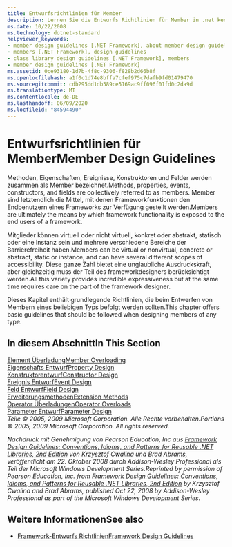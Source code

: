 ```yaml
---
title: Entwurfsrichtlinien für Member
description: Lernen Sie die Entwurfs Richtlinien für Member in .net kennen. Zu den Membern zählen Methoden, Eigenschaften, Ereignisse, Konstruktoren und Felder.
ms.date: 10/22/2008
ms.technology: dotnet-standard
helpviewer_keywords:
- member design guidelines [.NET Framework], about member design guidelines
- members [.NET Framework], design guidelines
- class library design guidelines [.NET Framework], members
- member design guidelines [.NET Framework]
ms.assetid: 0ce93180-1d7b-4f8c-9306-f828b2d66b8f
ms.openlocfilehash: a1f0c1d74e8bffa7cfef975c7dafb9fd01479470
ms.sourcegitcommit: cdb295dd1db589ce5169ac9ff096f01fd0c2da9d
ms.translationtype: MT
ms.contentlocale: de-DE
ms.lasthandoff: 06/09/2020
ms.locfileid: "84594490"
---
```

# <a name="member-design-guidelines"></a><span data-ttu-id="e94d5-104">Entwurfsrichtlinien für Member</span><span class="sxs-lookup"><span data-stu-id="e94d5-104">Member Design Guidelines</span></span>
<span data-ttu-id="e94d5-105">Methoden, Eigenschaften, Ereignisse, Konstruktoren und Felder werden zusammen als Member bezeichnet.</span><span class="sxs-lookup"><span data-stu-id="e94d5-105">Methods, properties, events, constructors, and fields are collectively referred to as members.</span></span> <span data-ttu-id="e94d5-106">Member sind letztendlich die Mittel, mit denen Frameworkfunktionen den Endbenutzern eines Frameworks zur Verfügung gestellt werden.</span><span class="sxs-lookup"><span data-stu-id="e94d5-106">Members are ultimately the means by which framework functionality is exposed to the end users of a framework.</span></span>  
  
 <span data-ttu-id="e94d5-107">Mitglieder können virtuell oder nicht virtuell, konkret oder abstrakt, statisch oder eine Instanz sein und mehrere verschiedene Bereiche der Barrierefreiheit haben.</span><span class="sxs-lookup"><span data-stu-id="e94d5-107">Members can be virtual or nonvirtual, concrete or abstract, static or instance, and can have several different scopes of accessibility.</span></span> <span data-ttu-id="e94d5-108">Diese ganze Zahl bietet eine unglaubliche Ausdruckskraft, aber gleichzeitig muss der Teil des frameworkdesigners berücksichtigt werden.</span><span class="sxs-lookup"><span data-stu-id="e94d5-108">All this variety provides incredible expressiveness but at the same time requires care on the part of the framework designer.</span></span>  
  
 <span data-ttu-id="e94d5-109">Dieses Kapitel enthält grundlegende Richtlinien, die beim Entwerfen von Membern eines beliebigen Typs befolgt werden sollten.</span><span class="sxs-lookup"><span data-stu-id="e94d5-109">This chapter offers basic guidelines that should be followed when designing members of any type.</span></span>  
  
## <a name="in-this-section"></a><span data-ttu-id="e94d5-110">In diesem Abschnitt</span><span class="sxs-lookup"><span data-stu-id="e94d5-110">In This Section</span></span>  
 [<span data-ttu-id="e94d5-111">Element Überladung</span><span class="sxs-lookup"><span data-stu-id="e94d5-111">Member Overloading</span></span>](member-overloading.md)  
 [<span data-ttu-id="e94d5-112">Eigenschafts Entwurf</span><span class="sxs-lookup"><span data-stu-id="e94d5-112">Property Design</span></span>](property.md)  
 [<span data-ttu-id="e94d5-113">Konstruktorentwurf</span><span class="sxs-lookup"><span data-stu-id="e94d5-113">Constructor Design</span></span>](constructor.md)  
 [<span data-ttu-id="e94d5-114">Ereignis Entwurf</span><span class="sxs-lookup"><span data-stu-id="e94d5-114">Event Design</span></span>](event.md)  
 [<span data-ttu-id="e94d5-115">Feld Entwurf</span><span class="sxs-lookup"><span data-stu-id="e94d5-115">Field Design</span></span>](field.md)  
 [<span data-ttu-id="e94d5-116">Erweiterungsmethoden</span><span class="sxs-lookup"><span data-stu-id="e94d5-116">Extension Methods</span></span>](extension-methods.md)  
 [<span data-ttu-id="e94d5-117">Operator Überladungen</span><span class="sxs-lookup"><span data-stu-id="e94d5-117">Operator Overloads</span></span>](operator-overloads.md)  
 [<span data-ttu-id="e94d5-118">Parameter Entwurf</span><span class="sxs-lookup"><span data-stu-id="e94d5-118">Parameter Design</span></span>](parameter-design.md)  
 <span data-ttu-id="e94d5-119">*Teile © 2005, 2009 Microsoft Corporation. Alle Rechte vorbehalten.*</span><span class="sxs-lookup"><span data-stu-id="e94d5-119">*Portions © 2005, 2009 Microsoft Corporation. All rights reserved.*</span></span>  
  
 <span data-ttu-id="e94d5-120">*Nachdruck mit Genehmigung von Pearson Education, Inc aus [Framework Design Guidelines: Conventions, Idioms, and Patterns for Reusable .NET Libraries, 2nd Edition](https://www.informit.com/store/framework-design-guidelines-conventions-idioms-and-9780321545619) von Krzysztof Cwalina und Brad Abrams, veröffentlicht am 22. Oktober 2008 durch Addison-Wesley Professional als Teil der Microsoft Windows Development Series.*</span><span class="sxs-lookup"><span data-stu-id="e94d5-120">*Reprinted by permission of Pearson Education, Inc. from [Framework Design Guidelines: Conventions, Idioms, and Patterns for Reusable .NET Libraries, 2nd Edition](https://www.informit.com/store/framework-design-guidelines-conventions-idioms-and-9780321545619) by Krzysztof Cwalina and Brad Abrams, published Oct 22, 2008 by Addison-Wesley Professional as part of the Microsoft Windows Development Series.*</span></span>  
  
## <a name="see-also"></a><span data-ttu-id="e94d5-121">Weitere Informationen</span><span class="sxs-lookup"><span data-stu-id="e94d5-121">See also</span></span>

- [<span data-ttu-id="e94d5-122">Framework-Entwurfs Richtlinien</span><span class="sxs-lookup"><span data-stu-id="e94d5-122">Framework Design Guidelines</span></span>](index.md)
